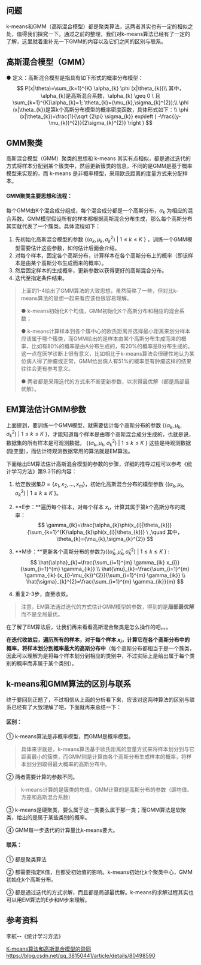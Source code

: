 ## 问题

k-means和GMM（高斯混合模型）都是聚类算法，这两者其实也有一定的相似之处，值得我们探究一下。通过之前的整理，我们对k-means算法已经有了一定的了解，这里就着重补充一下GMM的内容以及它们之间的区别与联系。

## 高斯混合模型（GMM）

● 定义：高斯混合模型是指具有如下形式的概率分布模型：
$$
P(x|\theta)=\sum_{k=1}^{K} \alpha_{k} \phi (x|\theta_{k})\\
其中，\alpha_{k}是高斯混合系数，\alpha_{k} \geq 0 \ 且\sum_{k=1}^{K}\alpha_{k}=1;
\theta_{k}=(\mu_{k},\sigma_{k}^{2});\\
\phi (x|\theta_{k})是第k个高斯分布模型的概率密度函数，具体形式如下：\\
\phi (x|\theta_{k})=\frac{1}{\sqrt {2\pi} \sigma_{k}} exp\left ( -\frac{(y-\mu_{k})^{2}}{2\sigma_{k}^{2}} \right )
$$

## GMM聚类

高斯混合模型（GMM）聚类的思想和 k-means 其实有点相似，都是通过迭代的方式将样本分配到某个簇类中，然后更新簇类的信息，不同的是GMM是基于概率模型来实现的，而 k-means 是非概率模型，采用欧氏距离的度量方式来分配样本。

#### GMM聚类主要思想和流程：

每个GMM由K个混合成分组成，每个混合成分都是一个高斯分布，$\alpha_{k}$ 为相应的混合系数。GMM模型假设所有的样本都根据高斯混合分布生成，那么每个高斯分布其实就代表了一个簇类。具体流程如下：

1. 先初始化高斯混合模型的参数 $\{(\alpha_{k},\mu_{k},\sigma_{k}^{2})\ | \ 1\leq k \leq K \ \}$ ，训练一个GMM模型需要估计这些参数，如何估计后面会介绍。
2. 对每个样本，固定各个高斯分布，计算样本在各个高斯分布上的概率（即该样本是由某个高斯分布生成而来的概率）。
3. 然后固定样本的生成概率，更新参数以获得更好的高斯混合分布。
4. 迭代至指定条件结束。



> 上面的1-4给出了GMM算法的大致思想，虽然简略了一些，但对比k-means算法的思想一起来看应该也很容易理解。
>
> ● k-means初始化K个均值，GMM初始化K个高斯分布和相应的混合系数；
>
> ● k-means计算样本到各个簇中心的欧氏距离并选择最小距离来划分样本应该属于哪个簇类，而GMM给出的是样本由某个高斯分布生成而来的概率，比如有80%的概率是由A分布生成的，有20%的概率是B分布生成的。这一点在医学诊断上很有意义，比如相比于k-means算法会很硬性地认为某位病人得了肿瘤或正常，GMM给出病人有51%的概率患有肿瘤这样的结果往往会更有参考意义。
>
> ● 两者都是采用迭代的方式来不断更新参数，以求得最优解（都是局部最优解）。



## EM算法估计GMM参数

上面提到，要训练一个GMM模型，就需要估计每个高斯分布的参数 $\{(\alpha_{k},\mu_{k},\sigma_{k}^{2})\ | \ 1\leq k \leq K \ \}$，才能知道每个样本是由哪个高斯混合成分生成的，也就是说，数据集的所有样本是可观测数据， $\{(\alpha_{k},\mu_{k},\sigma_{k}^{2})\ | \ 1\leq k \leq K \ \}$ 这些是待观测数据(隐变量)，而估计待观测数据常用的算法就是EM算法。

下面给出EM算法估计高斯混合模型的参数的步骤，详细的推导过程可以参考《统计学习方法》第9.3节的内容：

1. 给定数据集$D=\{x_{1},x_{2},...,x_{m} \}$，初始化高斯混合分布的模型参数 $\{(\alpha_{k},\mu_{k},\sigma_{k}^{2})\ | \ 1\leq k \leq K \ \}$。

2. **E步：**遍历每个样本，对每个样本 $x_{i}$，计算其属于第k个高斯分布的概率：
   $$
   \gamma_{ik}=\frac{\alpha_{k}\phi(x_{i}|\theta_{k})}{\sum_{k=1}^{K}\alpha_{k}\phi(x_{i}|\theta_{k})} \ ,\quad 其中，\theta_{k}=(\mu_{k},\sigma_{k}^{2})
   $$
   

3. **M步：**更新各个高斯分布的参数为$\{(\hat{\alpha}_{k},\hat{\mu}_{k},\hat{\sigma}_{k}^{2})\ | \ 1\leq k \leq K \ \}$ :
   $$
   \hat{\alpha}_{k}=\frac{\sum_{i=1}^{m} \gamma_{ik} x_{i}}{\sum_{i=1}^{m} \gamma_{ik}} \\
   \hat{\mu}_{k}=\frac{\sum_{i=1}^{m} \gamma_{ik} (x_{i}-\mu_{k})^{2}}{\sum_{i=1}^{m} \gamma_{ik}} \\
   \hat{\sigma}_{k}^{2}=\frac{\sum_{i=1}^{m} \gamma_{ik}}{m}
   $$

4. 重复2-3步，直至收敛。

> 注意，EM算法通过迭代的方式估计GMM模型的参数，得到的是**局部最优解**而不是全局最优。



在了解了EM算法后，让我们再来看看高斯混合聚类是怎么操作的吧。。。

**在迭代收敛后，遍历所有的样本，对于每个样本 $x_{i}$，计算它在各个高斯分布中的概率，将样本划分到概率最大的高斯分布中**（每个高斯分布都相当于是一个簇类，因此可以理解为是将每个样本划分到相应的类别中，不过实际上是给出属于每个类别的概率而非属于某个类别）。



## k-means和GMM算法的区别与联系

终于要回到正题了，不过相信从上面的分析看下来，应该对这两种算法的区别与联系已经有了大致理解了吧，下面就再来总结一下：

#### 区别：

① k-means算法是非概率模型，而GMM是概率模型。

> 具体来讲就是，k-means算法基于欧氏距离的度量方式来将样本划分到与它距离最小的簇类，而GMM则是计算由各个高斯分布生成样本的概率，将样本划分到取得最大概率的高斯分布中。

② 两者需要计算的参数不同。

> k-means计算的是簇类的均值，GMM计算的是高斯分布的参数（即均值、方差和高斯混合系数）

③ k-means是硬聚类，要么属于这一类要么属于那一类；而GMM算法是软聚类，给出的是属于某些类别的概率。

④ GMM每一步迭代的计算量比k-means要大。

#### 联系：

① 都是聚类算法

② 都需要指定K值，且都受初始值的影响。k-means初始化k个聚类中心，GMM初始化k个高斯分布。

③ 都是通过迭代的方式求解，而且都是局部最优解。k-means的求解过程其实也可以用EM算法的E步和M步来理解。



## 参考资料

李航--《统计学习方法》

[K-means算法和高斯混合模型的异同](https://blog.csdn.net/qq_38150441/article/details/80498590) https://blog.csdn.net/qq_38150441/article/details/80498590